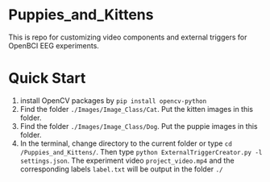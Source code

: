 # Puppies_and_Kittens
This is repo for customizing video components and external triggers for OpenBCI EEG experiments.

# Quick Start
1. install OpenCV packages by ```pip install opencv-python```
2. Find the folder ```./Images/Image_Class/Cat```. Put the kitten images in this folder.
3. Find the folder ```./Images/Image_Class/Dog```. Put the puppie images in this folder.
4. In the terminal, change directory to the current folder or type ```cd /Puppies_and_Kittens/```. Then type ```python ExternalTriggerCreator.py -l settings.json```. The experiment video ```project_video.mp4``` and the corresponding labels ```label.txt``` will be output in the folder ```./```
